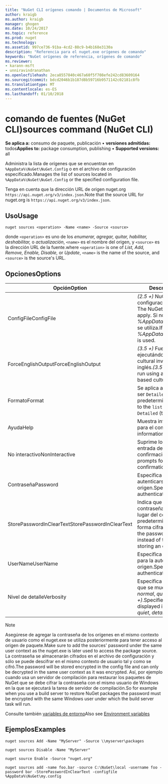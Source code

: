 ```yaml
---
title: "NuGet CLI orígenes comando | Documentos de Microsoft"
author: kraigb
ms.author: kraigb
manager: ghogen
ms.date: 10/24/2017
ms.topic: reference
ms.prod: nuget
ms.technology: 
ms.assetid: 997ce736-91ba-4cd2-88c9-b4b168e3130a
description: "Referencia para el nuget.exe orígenes de comando"
keywords: "NuGet orígenes de referencia, orígenes de comando"
ms.reviewer:
- karann-msft
- unniravindranathan
ms.openlocfilehash: 2eca8557840c467a60f5f708efe242cd83609164
ms.sourcegitcommit: bdcd2046b1b187d8b59716b9571142c02181c8fb
ms.translationtype: MT
ms.contentlocale: es-ES
ms.lasthandoff: 01/10/2018
---
```

# <a name="sources-command-nuget-cli"></a><span data-ttu-id="2dabe-104">comando de fuentes (NuGet CLI)</span><span class="sxs-lookup"><span data-stu-id="2dabe-104">sources command (NuGet CLI)</span></span>

<span data-ttu-id="2dabe-105">**Se aplica a:** consumo de paquete, publicación &bullet; **versiones admitidas:** todos</span><span class="sxs-lookup"><span data-stu-id="2dabe-105">**Applies to:** package consumption, publishing &bullet; **Supported versions:** all</span></span>

<span data-ttu-id="2dabe-106">Administra la lista de orígenes que se encuentran en `%AppData%\NuGet\NuGet.Config` o en el archivo de configuración especificado.</span><span class="sxs-lookup"><span data-stu-id="2dabe-106">Manages the list of sources located in `%AppData%\NuGet\NuGet.Config` or the specified configuration file.</span></span>

<span data-ttu-id="2dabe-107">Tenga en cuenta que la dirección URL de origen nuget.org `https://api.nuget.org/v3/index.json`.</span><span class="sxs-lookup"><span data-stu-id="2dabe-107">Note that the source URL for nuget.org is `https://api.nuget.org/v3/index.json`.</span></span>

## <a name="usage"></a><span data-ttu-id="2dabe-108">Uso</span><span class="sxs-lookup"><span data-stu-id="2dabe-108">Usage</span></span>

```
nuget sources <operation> -Name <name> -Source <source>
```

<span data-ttu-id="2dabe-109">donde `<operation>` es uno de los *enumerar, agregar, quitar, habilitar, deshabilitar,* o *actualización*, `<name>` es el nombre del origen, y `<source>` es la dirección URL de la fuente.</span><span class="sxs-lookup"><span data-stu-id="2dabe-109">where `<operation>` is one of *List, Add, Remove, Enable, Disable,* or *Update*, `<name>` is the name of the source, and `<source>` is the source's URL.</span></span>

## <a name="options"></a><span data-ttu-id="2dabe-110">Opciones</span><span class="sxs-lookup"><span data-stu-id="2dabe-110">Options</span></span>

| <span data-ttu-id="2dabe-111">Opción</span><span class="sxs-lookup"><span data-stu-id="2dabe-111">Option</span></span> | <span data-ttu-id="2dabe-112">Descripción</span><span class="sxs-lookup"><span data-stu-id="2dabe-112">Description</span></span> |
| --- | --- |
| <span data-ttu-id="2dabe-113">ConfigFile</span><span class="sxs-lookup"><span data-stu-id="2dabe-113">ConfigFile</span></span> | <span data-ttu-id="2dabe-114">*(2.5 +)*  NuGet el archivo de configuración para aplicar.</span><span class="sxs-lookup"><span data-stu-id="2dabe-114">*(2.5+)* The NuGet configuration file to apply.</span></span> <span data-ttu-id="2dabe-115">Si no se especifica, *%AppData%\NuGet\NuGet.Config* se utiliza.</span><span class="sxs-lookup"><span data-stu-id="2dabe-115">If not specified, *%AppData%\NuGet\NuGet.Config* is used.</span></span> |
| <span data-ttu-id="2dabe-116">ForceEnglishOutput</span><span class="sxs-lookup"><span data-stu-id="2dabe-116">ForceEnglishOutput</span></span> | <span data-ttu-id="2dabe-117">*(3.5 +)*  Fuerza nuget.exe ejecutándose con una referencia cultural invariable, basados en el inglés.</span><span class="sxs-lookup"><span data-stu-id="2dabe-117">*(3.5+)* Forces nuget.exe to run using an invariant, English-based culture.</span></span> |
| <span data-ttu-id="2dabe-118">Formato</span><span class="sxs-lookup"><span data-stu-id="2dabe-118">Format</span></span> | <span data-ttu-id="2dabe-119">Se aplica a la `list` acción y puede ser `Detailed` (valor predeterminado) o `Short`.</span><span class="sxs-lookup"><span data-stu-id="2dabe-119">Applies to the `list` action and can be `Detailed` (the default) or `Short`.</span></span> |
| <span data-ttu-id="2dabe-120">Ayuda</span><span class="sxs-lookup"><span data-stu-id="2dabe-120">Help</span></span> | <span data-ttu-id="2dabe-121">Muestra información de ayuda para el comando.</span><span class="sxs-lookup"><span data-stu-id="2dabe-121">Displays help information for the command.</span></span> |
| <span data-ttu-id="2dabe-122">No interactivo</span><span class="sxs-lookup"><span data-stu-id="2dabe-122">NonInteractive</span></span> | <span data-ttu-id="2dabe-123">Suprime los mensajes para la entrada de usuario o confirmaciones.</span><span class="sxs-lookup"><span data-stu-id="2dabe-123">Suppresses prompts for user input or confirmations.</span></span> |
| <span data-ttu-id="2dabe-124">Contraseña</span><span class="sxs-lookup"><span data-stu-id="2dabe-124">Password</span></span> | <span data-ttu-id="2dabe-125">Especifica la contraseña para autenticarse con el origen.</span><span class="sxs-lookup"><span data-stu-id="2dabe-125">Specifies the password for authenticating with the source.</span></span> |
| <span data-ttu-id="2dabe-126">StorePasswordInClearText</span><span class="sxs-lookup"><span data-stu-id="2dabe-126">StorePasswordInClearText</span></span> | <span data-ttu-id="2dabe-127">Indica que se guarde la contraseña en texto sin cifrar en lugar del comportamiento predeterminado de almacenar de forma cifrada.</span><span class="sxs-lookup"><span data-stu-id="2dabe-127">Indicates to store the password in unencrypted text instead of the default behavior of storing an encrypted form.</span></span> |
| <span data-ttu-id="2dabe-128">UserName</span><span class="sxs-lookup"><span data-stu-id="2dabe-128">UserName</span></span> | <span data-ttu-id="2dabe-129">Especifica el nombre de usuario para la autenticación con el origen.</span><span class="sxs-lookup"><span data-stu-id="2dabe-129">Specifies the user name for authenticating with the source.</span></span> |
| <span data-ttu-id="2dabe-130">Nivel de detalle</span><span class="sxs-lookup"><span data-stu-id="2dabe-130">Verbosity</span></span> | <span data-ttu-id="2dabe-131">Especifica la cantidad de detalle que se muestra en la salida: *normal*, *quiet*, *detallada (2.5 +)*.</span><span class="sxs-lookup"><span data-stu-id="2dabe-131">Specifies the amount of detail displayed in the output: *normal*, *quiet*, *detailed (2.5+)*.</span></span> |

> [!Note]
> <span data-ttu-id="2dabe-132">Asegúrese de agregar la contraseña de los orígenes en el mismo contexto de usuario como el nuget.exe se utiliza posteriormente para tener acceso al origen de paquete.</span><span class="sxs-lookup"><span data-stu-id="2dabe-132">Make sure to add the sources' password under the same user context as the nuget.exe is later used to access the package source.</span></span> <span data-ttu-id="2dabe-133">La contraseña se almacenarán cifrados en el archivo de configuración y sólo se puede descifrar en el mismo contexto de usuario tal y como se cifró.</span><span class="sxs-lookup"><span data-stu-id="2dabe-133">The password will be stored encrypted in the config file and can only be decrypted in the same user context as it was encrypted.</span></span> <span data-ttu-id="2dabe-134">Así, por ejemplo cuando usa un servidor de compilación para restaurar los paquetes de NuGet que se debe cifrar la contraseña con el mismo usuario de Windows en la que se ejecutará la tarea de servidor de compilación.</span><span class="sxs-lookup"><span data-stu-id="2dabe-134">So for example when you use a build server to restore NuGet packages the password must be encrypted with the same Windows user under which  the build server task will run.</span></span>

<span data-ttu-id="2dabe-135">Consulte también [variables de entorno](cli-ref-environment-variables.md)</span><span class="sxs-lookup"><span data-stu-id="2dabe-135">Also see [Environment variables](cli-ref-environment-variables.md)</span></span>

## <a name="examples"></a><span data-ttu-id="2dabe-136">Ejemplos</span><span class="sxs-lookup"><span data-stu-id="2dabe-136">Examples</span></span>

```
nuget sources Add -Name "MyServer" -Source \\myserver\packages

nuget sources Disable -Name "MyServer"

nuget source Enable -Source "nuget.org"

nuget sources add -name foo.bar -source C:\NuGet\local -username foo -password bar -StorePasswordInClearText -configfile %AppData%\NuGet\my.config
```
